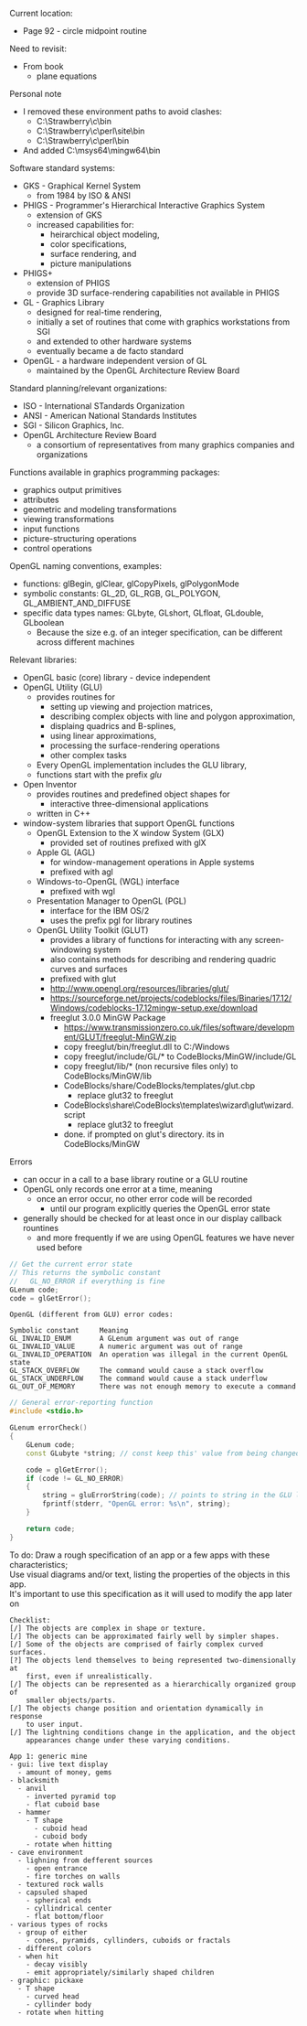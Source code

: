 Current location:
- Page 92 - circle midpoint routine

Need to revisit:
- From book
  - plane equations

Personal note
- I removed these environment paths to avoid clashes:
  - C:\Strawberry\c\bin
  - C:\Strawberry\c\perl\site\bin
  - C:\Strawberry\c\perl\bin
- And added C:\msys64\mingw64\bin

Software standard systems:
- GKS - Graphical Kernel System
  - from 1984 by ISO & ANSI
- PHIGS - Programmer's Hierarchical Interactive Graphics System
  - extension of GKS
  - increased capabilities for:
    - heirarchical object modeling,
    - color specifications,
    - surface rendering, and
    - picture manipulations
- PHIGS+
  - extension of PHIGS
  - provide 3D surface-rendering capabilities not available in PHIGS
- GL - Graphics Library
  - designed for real-time rendering,
  - initially a set of routines that come with graphics workstations from SGI
  - and extended to other hardware systems
  - eventually became a de facto standard
- OpenGL - a hardware independent version of GL
  - maintained by the OpenGL Architecture Review Board

Standard planning/relevant organizations:
- ISO - International STandards Organization
- ANSI - American National Standards Institutes
- SGI - Silicon Graphics, Inc.
- OpenGL Architecture Review Board
  - a consortium of representatives from many graphics companies and organizations

Functions available in graphics programming packages:
- graphics output primitives
- attributes
- geometric and modeling transformations
- viewing transformations
- input functions
- picture-structuring operations
- control operations

OpenGL naming conventions, examples:
- functions: glBegin, glClear, glCopyPixels, glPolygonMode
- symbolic constants: GL_2D, GL_RGB, GL_POLYGON, GL_AMBIENT_AND_DIFFUSE
- specific data types names: GLbyte, GLshort, GLfloat, GLdouble, GLboolean
  - Because the size e.g. of an integer specification, can be different across different machines

Relevant libraries:
- OpenGL basic (core) library - device independent
- OpenGL Utility (GLU)
  - provides routines for
    - setting up viewing and projection matrices,
    - describing complex objects with line and polygon approximation,
    - displaing quadrics and B-splines,
    - using linear approximations,
    - processing the surface-rendering operations
    - other complex tasks
  - Every OpenGL implementation includes the GLU library,
  - functions start with the prefix *glu*
- Open Inventor
  - provides routines and predefined object shapes for
    - interactive three-dimensional applications
  - written in C++
- window-system libraries that support OpenGL functions
  - OpenGL Extension to the X window System (GLX)
    - provided set of routines prefixed with glX
  - Apple GL (AGL)
    - for window-management operations in Apple systems
    - prefixed with agl
  - Windows-to-OpenGL (WGL) interface
    - prefixed with wgl
  - Presentation Manager to OpenGL (PGL)
    - interface for the IBM OS/2
    - uses the prefix pgl for library routines
  - OpenGL Utility Toolkit (GLUT)
    - provides a library of functions for interacting with any screen-windowing system
    - also contains methods for describing and rendering quadric curves and surfaces
    - prefixed with glut
    - http://www.opengl.org/resources/libraries/glut/
    - https://sourceforge.net/projects/codeblocks/files/Binaries/17.12/Windows/codeblocks-17.12mingw-setup.exe/download
    - freeglut 3.0.0 MinGW Package
      - https://www.transmissionzero.co.uk/files/software/development/GLUT/freeglut-MinGW.zip
      - copy freeglut/bin/freeglut.dll to C:/Windows
      - copy freeglut/include/GL/* to CodeBlocks/MinGW/include/GL
      - copy freeglut/lib/* (non recursive files only) to CodeBlocks/MinGW/lib
      - CodeBlocks/share/CodeBlocks/templates/glut.cbp
        - replace glut32 to freeglut
      - CodeBlocks\share\CodeBlocks\templates\wizard\glut\wizard.script
        - replace glut32 to freeglut
      - done. if prompted on glut's directory. its in CodeBlocks/MinGW

Errors
- can occur in a call to a base library routine or a GLU routine
- OpenGL only records one error at a time, meaning
  - once an error occur, no other error code will be recorded
    - until our program explicitly queries the OpenGL error state
- generally should be checked for at least once in our display callback rountines
  - and more frequently if we are using OpenGL features we have never used before

```cpp
// Get the current error state
// This returns the symbolic constant
//   GL_NO_ERROR if everything is fine
GLenum code;
code = glGetError();
```

```
OpenGL (different from GLU) error codes:

Symbolic constant     Meaning
GL_INVALID_ENUM       A GLenum argument was out of range
GL_INVALID_VALUE      A numeric argument was out of range
GL_INVALID_OPERATION  An operation was illegal in the current OpenGL state
GL_STACK_OVERFLOW     The command would cause a stack overflow
GL_STACK_UNDERFLOW    The command would cause a stack underflow
GL_OUT_OF_MEMORY      There was not enough memory to execute a command
```

```cpp
// General error-reporting function
#include <stdio.h>

GLenum errorCheck()
{
    GLenum code;
    const GLubyte *string; // const keep this' value from being changed

    code = glGetError();
    if (code != GL_NO_ERROR)
    {
        string = gluErrorString(code); // points to string in the GLU library
        fprintf(stderr, "OpenGL error: %s\n", string);
    }

    return code;
}
```

To do: Draw a rough specification of an app or a few apps with these characteristics; <br>
Use visual diagrams and/or text, listing the properties of the objects in this app. <br>
It's important to use this specification as it will used to modify the app later on
```
Checklist:
[/] The objects are complex in shape or texture.
[/] The objects can be approximated fairly well by simpler shapes.
[/] Some of the objects are comprised of fairly complex curved surfaces.
[?] The objects lend themselves to being represented two-dimensionally at
    first, even if unrealistically.
[/] The objects can be represented as a hierarchically organized group of
    smaller objects/parts.
[/] The objects change position and orientation dynamically in response
    to user input.
[/] The lightning conditions change in the application, and the object
    appearances change under these varying conditions.
```

```
App 1: generic mine
- gui: live text display
  - amount of money, gems
- blacksmith
  - anvil
    - inverted pyramid top
    - flat cuboid base
  - hammer
    - T shape
      - cuboid head
      - cuboid body
    - rotate when hitting
- cave environment
  - lighning from defferent sources
    - open entrance
    - fire torches on walls
  - textured rock walls
  - capsuled shaped
    - spherical ends
    - cyllindrical center
    - flat bottom/floor
- various types of rocks
  - group of either
    - cones, pyramids, cyllinders, cuboids or fractals
  - different colors
  - when hit
    - decay visibly
    - emit appropriately/similarly shaped children
- graphic: pickaxe
  - T shape
    - curved head
    - cyllinder body
  - rotate when hitting
```